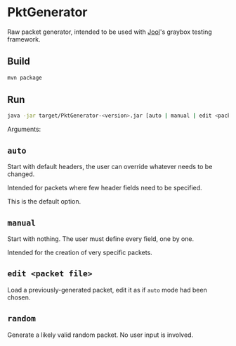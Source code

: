 # PktGenerator

Raw packet generator, intended to be used with [Jool](https://github.com/NICMx/NAT64)'s graybox testing framework.

## Build

```sh
mvn package
```

## Run

```sh
java -jar target/PktGenerator-<version>.jar [auto | manual | edit <packet file> | random]
```

Arguments:

## `auto`

Start with default headers, the user can override whatever needs to be changed.

Intended for packets where few header fields need to be specified.

This is the default option.

## `manual`

Start with nothing. The user must define every field, one by one.

Intended for the creation of very specific packets.

## `edit <packet file>`

Load a previously-generated packet, edit it as if `auto` mode had been chosen.

## `random`

Generate a likely valid random packet. No user input is involved.
